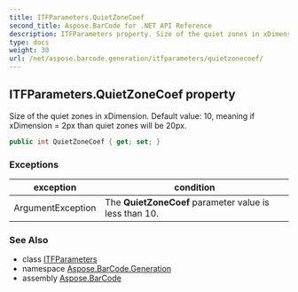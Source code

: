 ```yaml
---
title: ITFParameters.QuietZoneCoef
second_title: Aspose.BarCode for .NET API Reference
description: ITFParameters property. Size of the quiet zones in xDimension. Default value 10 meaning if xDimension  2px than quiet zones will be 20px
type: docs
weight: 30
url: /net/aspose.barcode.generation/itfparameters/quietzonecoef/
---
```

## ITFParameters.QuietZoneCoef property

Size of the quiet zones in xDimension. Default value: 10, meaning if xDimension = 2px than quiet zones will be 20px.

```csharp
public int QuietZoneCoef { get; set; }
```

### Exceptions

| exception | condition |
| --- | --- |
| ArgumentException | The **QuietZoneCoef** parameter value is less than 10. |

### See Also

* class [ITFParameters](../)
* namespace [Aspose.BarCode.Generation](../../itfparameters/)
* assembly [Aspose.BarCode](../../../)


